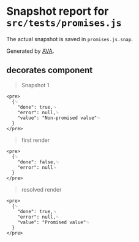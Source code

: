 # Snapshot report for `src/tests/promises.js`

The actual snapshot is saved in `promises.js.snap`.

Generated by [AVA](https://ava.li).

## decorates component

> Snapshot 1

    <pre>
      {␊
        "done": true,␊
        "error": null,␊
        "value": "Non-promised value"␊
      }
    </pre>

> first render

    <pre>
      {␊
        "done": false,␊
        "error": null␊
      }
    </pre>

> resolved render

    <pre>
      {␊
        "done": true,␊
        "error": null,␊
        "value": "Promised value"␊
      }
    </pre>
